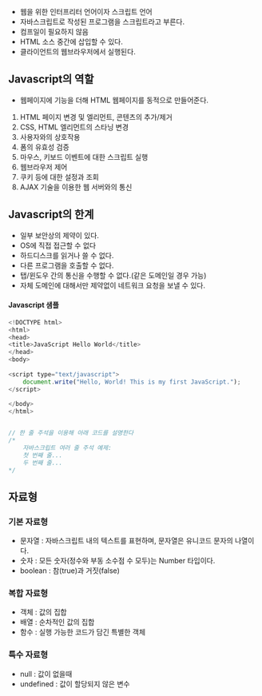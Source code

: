 

- 웹을 위한 인터프리터 언어이자 스크립트 언어
- 자바스크립트로 작성된 프로그램을 스크립트라고 부른다.
- 컴프일이 필요하지 않음
- HTML 소스 중간에 삽입할 수 있다.
- 클라이언트의 웹브라우저에서 실행된다.

## Javascript의 역할

- 웹페이지에 기능을 더해 HTML 웹페이지를 동적으로 만들어준다.

1. HTML 페이지 변경 및 엘리먼트, 콘텐츠의 추가/제거
2. CSS, HTML 엘리먼트의 스타닝 변경
3. 사용자와의 상호작용
4. 폼의 유효성 검증
5. 마우스, 키보드 이벤트에 대한 스크립트 실행
6. 웹브라우저 제어
7. 쿠키 등에 대한 설정과 조회
8. AJAX 기술을 이용한 웹 서버와의 통신

## Javascript의 한계

- 일부 보안상의 제약이 있다.
- OS에 직접 접근할 수 없다
- 하드디스크를 읽거나 쓸 수 없다.
- 다른 프로그램을 호출할 수 없다.
- 탭/윈도우 간의 통신을 수행할 수 없다.(같은 도메인일 경우 가능)
- 자체 도메인에 대해서만 제약없이 네트워크 요청을 보낼 수 있다.

#### Javascript 샘플

```javascript
<!DOCTYPE html>
<html>
<head>
<title>JavaScript Hello World</title>
</head>
<body>
 
<script type="text/javascript">
    document.write("Hello, World! This is my first JavaScript.");
</script>
 
</body>
</html>


// 한 줄 주석을 이용해 아래 코드를 설명한다
/*
    자바스크립트 여러 줄 주석 예제:
    첫 번째 줄...
    두 번째 줄... 
*/
```

## 자료형

### 기본 자료형

- 문자열 : 자바스크립트 내의 텍스트를 표현하며, 문자열은 유니코드 문자의 나열이다.
- 숫자 : 모든 숫자(정수와 부동 소수점 수 모두)는 Number 타입이다.
- boolean : 참(true)과 거짓(false)

### 복합 자료형

- 객체 : 값의 집합
- 배열 : 순차적인 값의 집합
- 함수 : 실행 가능한 코드가 담긴 특별한 객체

### 특수 자료형

- null : 값이 없을때
- undefined : 값이 할당되지 않은 변수




